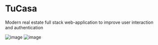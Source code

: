 # TuCasa
Modern real estate full stack web-application to improve user interaction and authentication

![image](https://user-images.githubusercontent.com/87501612/186003415-adfda85a-17eb-4332-b9c1-a59275436ef4.png) ![image](https://user-images.githubusercontent.com/87501612/186004482-189d4075-1c0a-42f5-91e0-9963801be231.png)


